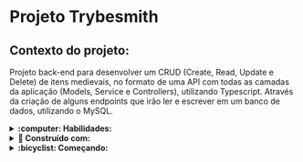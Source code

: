 # Projeto Trybesmith

## Contexto do projeto:

Projeto back-end para desenvolver um CRUD (Create, Read, Update e Delete) de itens medievais, no formato de uma API com todas as camadas da aplicação (Models, Service e Controllers), utilizando Typescript. Através da criação de  alguns endpoints que irão ler e escrever em um banco de dados, utilizando o MySQL.

<details>
  <summary>
    <strong>:computer: Habilidades:</strong>
  </summary> </br>

  - Declarar variáveis e funções com tipagens Typescript;
  - Construir uma API Node Express utilizando o Typescript.

</details>

<details>
  <summary>
    <strong>🔧 Construído com:</strong>
  </summary><br>

  * Node.js;
  * Express.js;
  * TypeScript;
  * MySQL;
  * JWT Web Token;

</details>

<details>
  <summary>
    <strong>:bicyclist: Começando:</strong>
  </summary><br>

  ### :hammer_and_wrench: Instalação
  1- Clone o projeto em sua maquina rodando o seguinte comando no terminal:

  ``` git clone git@github.com:https://github.com/AlanaCorreia/project-trybesmith.git ```

  2- Depois de clonado, entre no diretório:

  ``` cd project-trybesmith ```
  
  3- Execute o docker-compose.yml através do script:
  
  ``` docker-compose up -d ``` 

  4 - A partir daqui você pode rodar o container trybers_and_dragons via CLI ou abri-lo no VS Code.
    Use o comando:
      
  ``` docker exec -it trybesmith bash ```

    Ele te dará acesso ao terminal interativo do container criado pelo compose, que está rodando em segundo plano.
    
  5- Instale as dependências
    Para isso, use o seguinte comando: ``` npm install ```

  **TODOS os comandos disponíveis no package.json (npm start, npm test, npm run dev, ...) devem ser executados DENTRO do container, ou seja, no terminal que aparece após a execução do comando docker exec citado acima.

</details>
